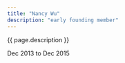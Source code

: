 ```yaml
---
title: "Nancy Wu"
description: "early founding member"
---
```


{{ page.description }}

Dec 2013 to Dec 2015
